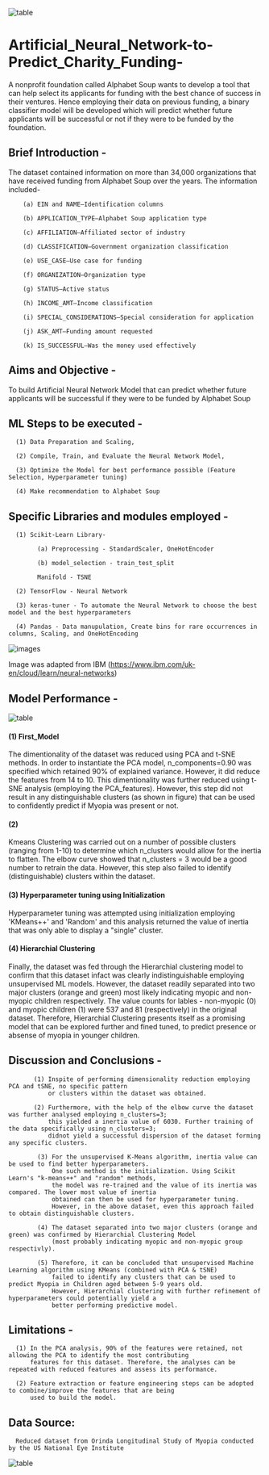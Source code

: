 ![table](https://github.com/fbrowther/Artificial_Neural_Network-to-Predict_Charity_Funding-/blob/main/Images/funding-available.jpeg)

# Artificial_Neural_Network-to-Predict_Charity_Funding-

A nonprofit foundation called Alphabet Soup wants to develop a tool that can help select its applicants for funding with the best chance of success in their ventures. Hence employing their data on previous funding, a binary classifier model will be developed which will predict whether future applicants will be successful or not if they were to be funded by the foundation. 

## Brief Introduction - 

The dataset contained information on more than 34,000 organizations that have received funding from Alphabet Soup over the years. The information included-

        (a) EIN and NAME—Identification columns

        (b) APPLICATION_TYPE—Alphabet Soup application type

        (c) AFFILIATION—Affiliated sector of industry

        (d) CLASSIFICATION—Government organization classification

        (e) USE_CASE—Use case for funding

        (f) ORGANIZATION—Organization type

        (g) STATUS—Active status

        (h) INCOME_AMT—Income classification

        (i) SPECIAL_CONSIDERATIONS—Special consideration for application

        (j) ASK_AMT—Funding amount requested

        (k) IS_SUCCESSFUL—Was the money used effectively
   	
## Aims and Objective -
To build Artificial Neural Network Model that can predict whether future applicants will be successful if they were to be funded by Alphabet Soup

## ML Steps to be executed -

      (1) Data Preparation and Scaling,
      
      (2) Compile, Train, and Evaluate the Neural Network Model,
      
      (3) Optimize the Model for best performance possible (Feature Selection, Hyperparameter tuning)
      
      (4) Make recommendation to Alphabet Soup
      
## Specific Libraries and modules employed -
      
      (1) Scikit-Learn Library-
      
            (a) Preprocessing - StandardScaler, OneHotEncoder
  
            (b) model_selection - train_test_split
            
            Manifold - TSNE
  
      (2) TensorFlow - Neural Network
      
      (3) keras-tuner - To automate the Neural Network to choose the best model and the best hyperparameters
      
      (4) Pandas - Data manupulation, Create bins for rare occurrences in columns, Scaling, and OneHotEncoding        


![images](https://github.com/fbrowther/Artificial_Neural_Network-to-Predict_Charity_Funding-/blob/main/Images/ICLH_Diagram_Batch_01_03-DeepNeuralNetwork-WHITEBG.webp)

Image was adapted from IBM (https://www.ibm.com/uk-en/cloud/learn/neural-networks)



## Model Performance -

![table](https://github.com/fbrowther/Artificial_Neural_Network-to-Predict_Charity_Funding-/blob/main/Images/Comparison%20of%20accuracy%20scores%20final.png)

#### (1) First_Model 



The dimentionality of the dataset was reduced using PCA and t-SNE methods. In order to instantiate the PCA model, n_components=0.90 was specified which retained 90% of explained variance. However, it did reduce the features from 14 to 10. This dimentionality was further reduced using t-SNE analysis (employing the PCA_features). However, this step did not result in any distinguishable clusters (as shown in figure) that can be used to confidently predict if Myopia was present or not.

#### (2) 



Kmeans Clustering was carried out on a number of possible clusters (ranging from 1-10) to determine which n_clusters would allow for the inertia to flatten. The elbow curve showed that n_clusters = 3 would be a good number to retrain the data. However, this step also failed to identify (distinguishable) clusters within the dataset.

#### (3) Hyperparameter tuning using Initialization
Hyperparameter tuning was attempted using initialization employing 'KMeans++' and 'Random' and this analysis returned the value of inertia that was only able to display a "single" cluster.

#### (4) Hierarchial Clustering 


Finally, the dataset was fed through the Hierarchial clustering model to confirm that this dataset infact was clearly indistinguishable employing unsupervised ML models. However, the dataset readily separated into two major clusters (orange and green) most likely indicating myopic and non-myopic children respectively. The value counts for lables - non-myopic (0)  and myopic children (1) were 537 and 81 (respectively) in the original dataset. 
Therefore, Hierarchial Clustering presents itself as a promising model that can be explored further and fined tuned, to predict presence or absense of myopia in younger children. 

## Discussion and Conclusions -

           (1) Inspite of performing dimensionality reduction employing PCA and tSNE, no specific pattern 
               or clusters within the dataset was obtained. 

           (2) Furthermore, with the help of the elbow curve the dataset was further analysed employing n_clusters=3; 
               this yielded a inertia value of 6030. Further training of the data specifically using n_clusters=3; 
               didnot yield a successful dispersion of the dataset forming any specific clusters.

            (3) For the unsupervised K-Means algorithm, inertia value can be used to find better hyperparameters. 
                One such method is the initialization. Using Scikit Learn's "k-means++" and "random" methods, 
                the model was re-trained and the value of its inertia was compared. The lower most value of inertia 
                obtained can then be used for hyperparameter tuning. 
                However, in the above dataset, even this approach failed to obtain distinguishable clusters. 

            (4) The dataset separated into two major clusters (orange and green) was confirmed by Hierarchial Clustering Model
                (most probably indicating myopic and non-myopic group respectivly).

            (5) Therefore, it can be concluded that unsupervised Machine Learning algorithm using KMeans (combined with PCA & tSNE) 
                failed to identify any clusters that can be used to predict Myopia in Children aged between 5-9 years old. 
                However, Hierarchial clustering with further refinement of hyperparameters could potentially yield a 
                better performing predictive model.


## Limitations - 

      (1) In the PCA analysis, 90% of the features were retained, not allowing the PCA to identify the most contributing 
          features for this dataset. Therefore, the analyses can be repeated with reduced features and assess its performance.
      
      (2) Feature extraction or feature engineering steps can be adopted to combine/improve the features that are being 
          used to build the model.
          

## Data Source: 
      Reduced dataset from Orinda Longitudinal Study of Myopia conducted by the US National Eye Institute








![table](https://github.com/fbrowther/Artificial_Neural_Network-to-Predict_Charity_Funding-/blob/main/Images/Comparison%20of%20accuracy%20scores.png)

